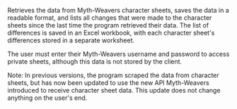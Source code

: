 Retrieves the data from Myth-Weavers character sheets, saves the data in a readable format, and lists all changes that were made to the character sheets since the last time the program retrieved their data. The list of differences is saved in an Excel workbook, with each character sheet's differences stored in a separate worksheet.

The user must enter their Myth-Weavers username and password to access private sheets, although this data is not stored by the client.

Note: In previous versions, the program scraped the data from character sheets, but has now been updated to use the new API Myth-Weavers introduced to receive character sheet data. This update does not change anything on the user's end.
